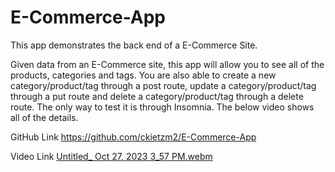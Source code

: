 # E-Commerce-App
This app demonstrates the back end of a E-Commerce Site.

Given data from an E-Commerce site, this app will allow you to see all of the products, categories and tags.  You are also able to create a new category/product/tag through a post route, update a category/product/tag through a put route and delete a category/product/tag through a delete route.  The only way to test it is through Insomnia.  The below video shows all of the details.  

GitHub Link https://github.com/ckietzm2/E-Commerce-App

Video Link
[Untitled_ Oct 27, 2023 3_57 PM.webm](https://github.com/ckietzm2/E-Commerce-App/assets/143734933/cd767545-1041-496b-8593-fe5b208b4745)
